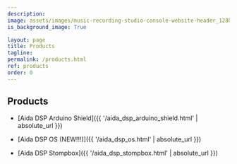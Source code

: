 ```yaml
---
description:
image: assets/images/music-recording-studio-console-website-header_1280x375.jpg
is_background_image: True

layout: page
title: Products
tagline:
permalink: /products.html
ref: products
order: 0
---
```


## Products

- [Aida DSP Arduino Shield]({{ '/aida_dsp_arduino_shield.html' | absolute_url }})

- [Aida DSP OS (NEW!!!)]({{ '/aida_dsp_os.html' | absolute_url }})

- [Aida DSP Stompbox]({{ '/aida_dsp_stompbox.html' | absolute_url }})

